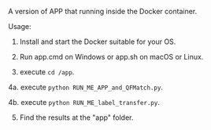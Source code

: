 A version of APP that running inside the Docker container.


Usage:


1. Install and start the Docker suitable for your OS.

2. Run app.cmd on Windows or app.sh on macOS or Linux.

3. execute `cd /app`.

4a. execute `python RUN_ME_APP_and_QFMatch.py`.

4b. execute `python RUN_ME_label_transfer.py`.

5. Find the results at the "app" folder.
